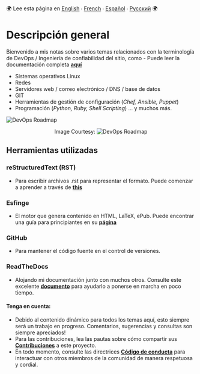:earth_africa: Lee esta página en [English](../../README.md) ∙ [French](../../global/FR/README_FR.md) ∙ [Español](../../global/ES/README_ES.md) ∙ [Русский](../../global/RU/README_RU.md) :earth_africa:

# Descripción general

Bienvenido a mis notas sobre varios temas relacionados con la terminología de DevOps / Ingeniería de confiabilidad del sitio, como - Puede leer la documentación completa **[aquí](https://devops-notes.readthedocs.io/en/latest)**

- Sistemas operativos Linux
- Redes
- Servidores web / correo electrónico / DNS / base de datos
- GIT
- Herramientas de gestión de configuración (_Chef, Ansible, Puppet_)
- Programación (_Python, Ruby, Shell Scripting_) ... y muchos más.

![DevOps Roadmap](https://roadmap.sh/roadmaps/devops.png) <p align="center">Image Courtesy: ![DevOps Roadmap](https://github.com/kamranahmedse/developer-roadmap#devops-roadmap)

## Herramientas utilizadas

### reStructuredText (RST)

- Para escribir archivos .rst para representar el formato. Puede comenzar a aprender a través de **[this](https://thomas-cokelaer.info/tutorials/sphinx/rest_syntax.html)**
  
### Esfinge

- El motor que genera contenido en HTML, LaTeX, ePub. Puede encontrar una guía para principiantes en su **[página](http://www.sphinx-doc.org/en/master/index.html)**

### GitHub

- Para mantener el código fuente en el control de versiones.

### ReadTheDocs

- Alojando mi documentación junto con muchos otros. Consulte este excelente **[documento](http://docs.readthedocs.io/en/latest/getting_started.html)** para ayudarlo a ponerse en marcha en poco tiempo.

#### Tenga en cuenta: </h2>

- Debido al contenido dinámico para todos los temas aquí, esto siempre será un trabajo en progreso. Comentarios, sugerencias y consultas son siempre apreciados!
- Para las contribuciones, lea las pautas sobre cómo compartir sus **[Contribuciones](../../global/ES/Contributing_ES.md)** a este proyecto.
- En todo momento, consulte las directrices **[Código de conducta](../../global/ES/Code-Of-Conduct-ES.md)** para interactuar con otros miembros de la comunidad de manera respetuosa y cordial.
